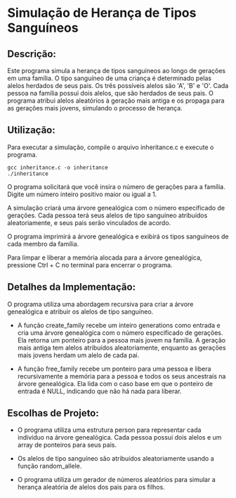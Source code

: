 # Simulação de Herança de Tipos Sanguíneos
## Descrição:

Este programa simula a herança de tipos sanguíneos ao longo de gerações em uma família. O tipo sanguíneo de uma criança é determinado pelas alelos herdados de seus pais. Os três possíveis alelos são 'A', 'B' e 'O'. Cada pessoa na família possui dois alelos, que são herdados de seus pais. O programa atribui alelos aleatórios à geração mais antiga e os propaga para as gerações mais jovens, simulando o processo de herança.
## Utilização:

Para executar a simulação, compile o arquivo inheritance.c e execute o programa.

    gcc inheritance.c -o inheritance
    ./inheritance

O programa solicitará que você insira o número de gerações para a família. Digite um número inteiro positivo maior ou igual a 1.

A simulação criará uma árvore genealógica com o número especificado de gerações. Cada pessoa terá seus alelos de tipo sanguíneo atribuídos aleatoriamente, e seus pais serão vinculados de acordo.

O programa imprimirá a árvore genealógica e exibirá os tipos sanguíneos de cada membro da família.

Para limpar e liberar a memória alocada para a árvore genealógica, pressione Ctrl + C no terminal para encerrar o programa.
## Detalhes da Implementação:

O programa utiliza uma abordagem recursiva para criar a árvore genealógica e atribuir os alelos de tipo sanguíneo.

  * A função create_family recebe um inteiro generations como entrada e cria uma árvore genealógica com o número especificado de gerações. Ela retorna um ponteiro para a pessoa mais jovem na família. A geração mais antiga tem alelos atribuídos aleatoriamente, enquanto as gerações mais jovens herdam um alelo de cada pai.

  * A função free_family recebe um ponteiro para uma pessoa e libera recursivamente a memória para a pessoa e todos os seus ancestrais na árvore genealógica. Ela lida com o caso base em que o ponteiro de entrada é NULL, indicando que não há nada para liberar.

## Escolhas de Projeto:

  * O programa utiliza uma estrutura person para representar cada indivíduo na árvore genealógica. Cada pessoa possui dois alelos e um array de ponteiros para seus pais.

  * Os alelos de tipo sanguíneo são atribuídos aleatoriamente usando a função random_allele.

  * O programa utiliza um gerador de números aleatórios para simular a herança aleatória de alelos dos pais para os filhos.
